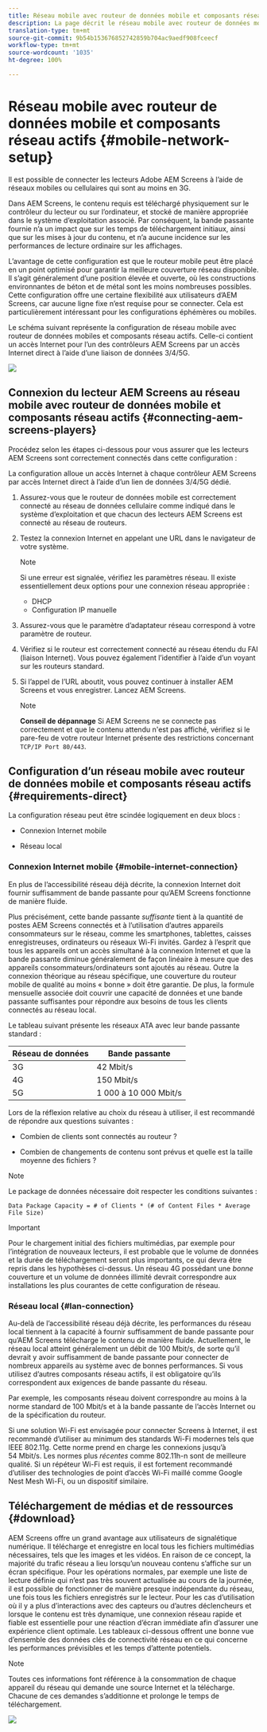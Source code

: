 ```yaml
---
title: Réseau mobile avec routeur de données mobile et composants réseau actifs
description: La page décrit le réseau mobile avec routeur de données mobiles et composants réseau actifs
translation-type: tm+mt
source-git-commit: 9b54b153676852742859b704ac9aedf908fceecf
workflow-type: tm+mt
source-wordcount: '1035'
ht-degree: 100%

---
```



# Réseau mobile avec routeur de données mobile et composants réseau actifs {#mobile-network-setup}

Il est possible de connecter les lecteurs Adobe AEM Screens à l’aide de réseaux mobiles ou cellulaires qui sont au moins en 3G.

Dans AEM Screens, le contenu requis est téléchargé physiquement sur le contrôleur du lecteur ou sur l’ordinateur, et stocké de manière appropriée dans le système d’exploitation associé. Par conséquent, la bande passante fournie n’a un impact que sur les temps de téléchargement initiaux, ainsi que sur les mises à jour du contenu, et n’a aucune incidence sur les performances de lecture ordinaire sur les affichages.

L’avantage de cette configuration est que le routeur mobile peut être placé en un point optimisé pour garantir la meilleure couverture réseau disponible. Il s’agit généralement d’une position élevée et ouverte, où les constructions environnantes de béton et de métal sont les moins nombreuses possibles.
Cette configuration offre une certaine flexibilité aux utilisateurs d’AEM Screens, car aucune ligne fixe n’est requise pour se connecter. Cela est particulièrement intéressant pour les configurations éphémères ou mobiles.

Le schéma suivant représente la configuration de réseau mobile avec routeur de données mobiles et composants réseau actifs. Celle-ci contient un accès Internet pour l’un des contrôleurs AEM Screens par un accès Internet direct à l’aide d’une liaison de données 3/4/5G.

![](/help/using/assets/mobile-network-1.png)

## Connexion du lecteur AEM Screens au réseau mobile avec routeur de données mobile et composants réseau actifs {#connecting-aem-screens-players}

Procédez selon les étapes ci-dessous pour vous assurer que les lecteurs AEM Screens sont correctement connectés dans cette configuration :

La configuration alloue un accès Internet à chaque contrôleur AEM Screens par accès Internet direct à l’aide d’un lien de données 3/4/5G dédié.

1. Assurez-vous que le routeur de données mobile est correctement connecté au réseau de données cellulaire comme indiqué dans le système d’exploitation et que chacun des lecteurs AEM Screens est connecté au réseau de routeurs.
1. Testez la connexion Internet en appelant une URL dans le navigateur de votre système.
   >[!NOTE]
   >
   >Si une erreur est signalée, vérifiez les paramètres réseau. Il existe essentiellement deux options pour une connexion réseau appropriée :
   >* DHCP
   >* Configuration IP manuelle


1. Assurez-vous que le paramètre d’adaptateur réseau correspond à votre paramètre de routeur.

1. Vérifiez si le routeur est correctement connecté au réseau étendu du FAI (liaison Internet). Vous pouvez également l’identifier à l’aide d’un voyant sur les routeurs standard.
1. Si l’appel de l’URL aboutit, vous pouvez continuer à installer AEM Screens et vous enregistrer. Lancez AEM Screens.

   >[!NOTE]
   >
   >**Conseil de dépannage**
   >Si AEM Screens ne se connecte pas correctement et que le contenu attendu n&#39;est pas affiché, vérifiez si le pare-feu de votre routeur Internet présente des restrictions concernant `TCP/IP Port 80/443`.


## Configuration d’un réseau mobile avec routeur de données mobile et composants réseau actifs {#requirements-direct}

La configuration réseau peut être scindée logiquement en deux blocs :

* Connexion Internet mobile

* Réseau local

### Connexion Internet mobile {#mobile-internet-connection}

En plus de l’accessibilité réseau déjà décrite, la connexion Internet doit fournir suffisamment de bande passante pour qu’AEM Screens fonctionne de manière fluide.

Plus précisément, cette bande passante *suffisante* tient à la quantité de postes AEM Screens connectés et à l’utilisation d’autres appareils consommateurs sur le réseau, comme les smartphones, tablettes, caisses enregistreuses, ordinateurs ou réseaux Wi-Fi invités.
Gardez à l’esprit que tous les appareils ont un accès simultané à la connexion Internet et que la bande passante diminue généralement de façon linéaire à mesure que des appareils consommateurs/ordinateurs sont ajoutés au réseau.
Outre la connexion théorique au réseau spécifique, une couverture du routeur mobile de qualité au moins « bonne » doit être garantie. De plus, la formule mensuelle associée doit couvrir une capacité de données et une bande passante suffisantes pour répondre aux besoins de tous les clients connectés au réseau local.

Le tableau suivant présente les réseaux ATA avec leur bande passante standard :

| Réseau de données | Bande passante |
|--- |--- |
| 3G | 42 Mbit/s |
| 4G | 150 Mbit/s |
| 5G | 1 000 à 10 000 Mbit/s |

Lors de la réflexion relative au choix du réseau à utiliser, il est recommandé de répondre aux questions suivantes :

* Combien de clients sont connectés au routeur ?

* Combien de changements de contenu sont prévus et quelle est la taille moyenne des fichiers ?

>[!NOTE]
>
>Le package de données nécessaire doit respecter les conditions suivantes :
>
>`Data Package Capacity = # of Clients * (# of Content Files * Average File Size)`

>[!IMPORTANT]
>
>Pour le chargement initial des fichiers multimédias, par exemple pour l’intégration de nouveaux lecteurs, il est probable que le volume de données et la durée de téléchargement seront plus importants, ce qui devra être repris dans les hypothèses ci-dessus. Un réseau 4G possédant une *bonne* couverture et un volume de données illimité devrait correspondre aux installations les plus courantes de cette configuration de réseau.


### Réseau local {#lan-connection}

Au-delà de l’accessibilité réseau déjà décrite, les performances du réseau local tiennent à la capacité à fournir suffisamment de bande passante pour qu’AEM Screens télécharge le contenu de manière fluide. Actuellement, le réseau local atteint généralement un débit de 100 Mbit/s, de sorte qu’il devrait y avoir suffisamment de bande passante pour connecter de nombreux appareils au système avec de bonnes performances. Si vous utilisez d’autres composants réseau actifs, il est obligatoire qu’ils correspondent aux exigences de bande passante du réseau.

Par exemple, les composants réseau doivent correspondre au moins à la norme standard de 100 Mbit/s et à la bande passante de l’accès Internet ou de la spécification du routeur.

Si une solution Wi-Fi est envisagée pour connecter Screens à Internet, il est recommandé d’utiliser au minimum des standards Wi-Fi modernes tels que IEEE 802.11g. Cette norme prend en charge les connexions jusqu’à 54 Mbit/s. Les normes plus *récentes* comme 802.11h-n sont de meilleure qualité. Si un répéteur Wi-Fi est requis, il est fortement recommandé d’utiliser des technologies de point d’accès Wi-Fi maillé comme Google Nest Mesh Wi-Fi, ou un dispositif similaire.

## Téléchargement de médias et de ressources {#download}

AEM Screens offre un grand avantage aux utilisateurs de signalétique numérique. Il télécharge et enregistre en local tous les fichiers multimédias nécessaires, tels que les images et les vidéos. En raison de ce concept, la majorité du trafic réseau a lieu lorsqu’un nouveau contenu s’affiche sur un écran spécifique.
Pour les opérations normales, par exemple une liste de lecture définie qui n’est pas très souvent actualisée au cours de la journée, il est possible de fonctionner de manière presque indépendante du réseau, une fois tous les fichiers enregistrés sur le lecteur.
Pour les cas d’utilisation où il y a plus d’interactions avec des capteurs ou d’autres déclencheurs et lorsque le contenu est très dynamique, une connexion réseau rapide et fiable est essentielle pour une réaction d’écran immédiate afin d’assurer une expérience client optimale.
Les tableaux ci-dessous offrent une bonne vue d’ensemble des données clés de connectivité réseau en ce qui concerne les performances prévisibles et les temps d’attente potentiels.

>[!NOTE]
>
>Toutes ces informations font référence à la consommation de chaque appareil du réseau qui demande une source Internet et la télécharge. Chacune de ces demandes s’additionne et prolonge le temps de téléchargement.

![](/help/using/assets/mobile-router-download.png)
